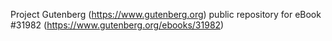 Project Gutenberg (https://www.gutenberg.org) public repository for eBook #31982 (https://www.gutenberg.org/ebooks/31982)
